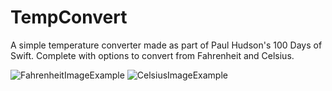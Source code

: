 # TempConvert

A simple temperature converter made as part of Paul Hudson's 100 Days of Swift. Complete with options to convert from Fahrenheit and Celsius.


![FahrenheitImageExample](https://github.com/AeroSmyte/TempoConvert/assets/10874878/346d5cfc-6f4b-4b7f-8214-a1198f4c3ab9)
![CelsiusImageExample](https://github.com/AeroSmyte/TempoConvert/assets/10874878/5608bca7-093b-4097-9d87-5a2157005778)
